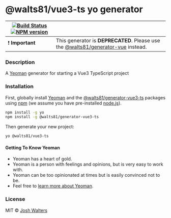 # @walts81/vue3-ts yo generator

| [![Build Status][travis-image]][travis-url] [![NPM version][npm-image]][npm-url] |                                                                                                                                      |
| -------------------------------------------------------------------------------- | ------------------------------------------------------------------------------------------------------------------------------------ |
| :exclamation: **Important**                                                      | This generator is **DEPRECATED**. Please use the [@walts81/generator-vue](https://npmjs.org/package/@walts81/generator-vue) instead. |

### Description

A [Yeoman][yeoman-url] generator for starting a Vue3 TypeScript project

### Installation

First, globally install [Yeoman][yeoman-url] and the [@walts81/generator-vue3-ts][npm-url] packages using [npm](https://www.npmjs.com/) (we assume you have pre-installed [node.js](https://nodejs.org/)).

```bash
npm install -g yo
npm install -g @walts81/generator-vue3-ts
```

Then generate your new project:

```bash
yo @walts81/vue3-ts
```

#### Getting To Know Yeoman

- Yeoman has a heart of gold.
- Yeoman is a person with feelings and opinions, but is very easy to work with.
- Yeoman can be too opinionated at times but is easily convinced not to be.
- Feel free to [learn more about Yeoman][yeoman-url].

### License

MIT © [Josh Walters][github-url]

[github-url]: https://github.com/walts81
[travis-image]: https://app.travis-ci.com/walts81/generator-vue3-ts.svg?branch=master
[travis-url]: https://app.travis-ci.com/walts81/generator-vue3-ts
[npm-image]: https://img.shields.io/npm/v/@walts81/generator-vue3-ts.svg
[npm-url]: https://npmjs.org/package/@walts81/generator-vue3-ts
[yeoman-url]: https://yeoman.io/

